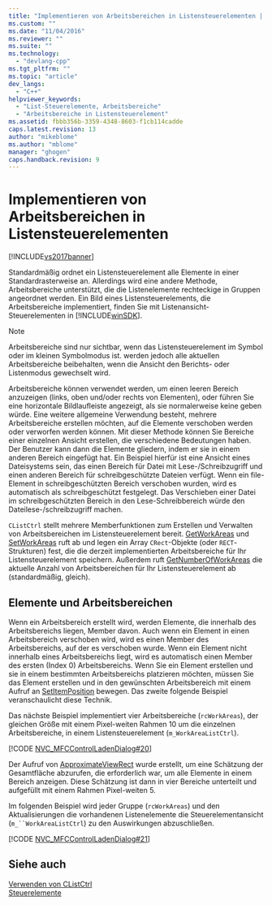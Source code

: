 ```yaml
---
title: "Implementieren von Arbeitsbereichen in Listensteuerelementen | Microsoft Docs"
ms.custom: ""
ms.date: "11/04/2016"
ms.reviewer: ""
ms.suite: ""
ms.technology: 
  - "devlang-cpp"
ms.tgt_pltfrm: ""
ms.topic: "article"
dev_langs: 
  - "C++"
helpviewer_keywords: 
  - "List-Steuerelemente, Arbeitsbereiche"
  - "Arbeitsbereiche in Listensteuerelement"
ms.assetid: fbbb356b-3359-4348-8603-f1cb114cadde
caps.latest.revision: 13
author: "mikeblome"
ms.author: "mblome"
manager: "ghogen"
caps.handback.revision: 9
---
```

# Implementieren von Arbeitsbereichen in Listensteuerelementen
[!INCLUDE[vs2017banner](../assembler/inline/includes/vs2017banner.md)]

Standardmäßig ordnet ein Listensteuerelement alle Elemente in einer Standardrasterweise an.  Allerdings wird eine andere Methode, Arbeitsbereiche unterstützt, die die Listenelemente rechteckige in Gruppen angeordnet werden.  Ein Bild eines Listensteuerelements, die Arbeitsbereiche implementiert, finden Sie mit Listenansicht\-Steuerelementen in [!INCLUDE[winSDK](../atl/includes/winsdk_md.md)].  
  
> [!NOTE]
>  Arbeitsbereiche sind nur sichtbar, wenn das Listensteuerelement im Symbol oder im kleinen Symbolmodus ist.  werden jedoch alle aktuellen Arbeitsbereiche beibehalten, wenn die Ansicht den Berichts\- oder Listenmodus gewechselt wird.  
  
 Arbeitsbereiche können verwendet werden, um einen leeren Bereich anzuzeigen \(links, oben und\/oder rechts von Elementen\), oder führen Sie eine horizontale Bildlaufleiste angezeigt, als sie normalerweise keine geben würde.  Eine weitere allgemeine Verwendung besteht, mehrere Arbeitsbereiche erstellen möchten, auf die Elemente verschoben werden oder verworfen werden können.  Mit dieser Methode können Sie Bereiche einer einzelnen Ansicht erstellen, die verschiedene Bedeutungen haben.  Der Benutzer kann dann die Elemente gliedern, indem er sie in einem anderen Bereich eingefügt hat.  Ein Beispiel hierfür ist eine Ansicht eines Dateisystems sein, das einen Bereich für Datei mit Lese\-\/Schreibzugriff und einen anderen Bereich für schreibgeschützte Dateien verfügt.  Wenn ein file\-Element in schreibgeschützten Bereich verschoben wurden, wird es automatisch als schreibgeschützt festgelegt.  Das Verschieben einer Datei im schreibgeschützten Bereich in den Lese\-Schreibbereich würde den Dateilese\-\/schreibzugriff machen.  
  
 `CListCtrl` stellt mehrere Memberfunktionen zum Erstellen und Verwalten von Arbeitsbereichen im Listensteuerelement bereit.  [GetWorkAreas](../Topic/CListCtrl::GetWorkAreas.md) und [SetWorkAreas](../Topic/CListCtrl::SetWorkAreas.md) ruft ab und legen ein Array `CRect`\-Objekte \(oder `RECT`\-Strukturen\) fest, die die derzeit implementierten Arbeitsbereiche für Ihr Listensteuerelement speichern.  Außerdem ruft [GetNumberOfWorkAreas](../Topic/CListCtrl::GetNumberOfWorkAreas.md) die aktuelle Anzahl von Arbeitsbereichen für Ihr Listensteuerelement ab \(standardmäßig, gleich\).  
  
## Elemente und Arbeitsbereichen  
 Wenn ein Arbeitsbereich erstellt wird, werden Elemente, die innerhalb des Arbeitsbereichs liegen, Member davon.  Auch wenn ein Element in einen Arbeitsbereich verschoben wird, wird es einen Member des Arbeitsbereichs, auf der es verschoben wurde.  Wenn ein Element nicht innerhalb eines Arbeitsbereichs liegt, wird es automatisch einen Member des ersten \(Index 0\) Arbeitsbereichs.  Wenn Sie ein Element erstellen und sie in einem bestimmten Arbeitsbereichs platzieren möchten, müssen Sie das Element erstellen und in den gewünschten Arbeitsbereich mit einem Aufruf an [SetItemPosition](../Topic/CListCtrl::SetItemPosition.md) bewegen.  Das zweite folgende Beispiel veranschaulicht diese Technik.  
  
 Das nächste Beispiel implementiert vier Arbeitsbereiche \(`rcWorkAreas`\), der gleichen Größe mit einem Pixel\-weiten Rahmen 10 um die einzelnen Arbeitsbereiche, in einem Listensteuerelement \(`m_WorkAreaListCtrl`\).  
  
 [!CODE [NVC_MFCControlLadenDialog#20](../CodeSnippet/VS_Snippets_Cpp/NVC_MFCControlLadenDialog#20)]  
  
 Der Aufruf von [ApproximateViewRect](../Topic/CListCtrl::ApproximateViewRect.md) wurde erstellt, um eine Schätzung der Gesamtfläche abzurufen, die erforderlich war, um alle Elemente in einem Bereich anzeigen.  Diese Schätzung ist dann in vier Bereiche unterteilt und aufgefüllt mit einem Rahmen Pixel\-weiten 5.  
  
 Im folgenden Beispiel wird jeder Gruppe \(`rcWorkAreas`\) und den Aktualisierungen die vorhandenen Listenelemente die Steuerelementansicht \(`m_``WorkAreaListCtrl`\) zu den Auswirkungen abzuschließen.  
  
 [!CODE [NVC_MFCControlLadenDialog#21](../CodeSnippet/VS_Snippets_Cpp/NVC_MFCControlLadenDialog#21)]  
  
## Siehe auch  
 [Verwenden von CListCtrl](../mfc/using-clistctrl.md)   
 [Steuerelemente](../mfc/controls-mfc.md)